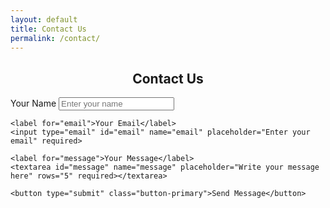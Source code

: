 ```yaml
---
layout: default
title: Contact Us
permalink: /contact/
---
```


<h2 style="text-align: center;">Contact Us</h2>

<form 
  action="https://formspree.io/f/xeoeqlwk" 
  method="POST" 
  class="contact-form"
>
    <label for="name">Your Name</label>
    <input type="text" id="name" name="name" placeholder="Enter your name" required>

    <label for="email">Your Email</label>
    <input type="email" id="email" name="email" placeholder="Enter your email" required>

    <label for="message">Your Message</label>
    <textarea id="message" name="message" placeholder="Write your message here" rows="5" required></textarea>

    <button type="submit" class="button-primary">Send Message</button>
</form>
